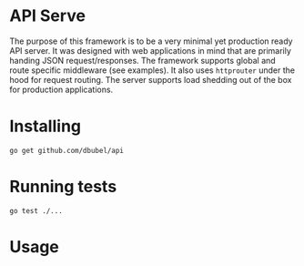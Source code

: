 # API Serve
The purpose of this framework is to be a very minimal yet production ready API server. It 
was designed with web applications in mind that are primarily handing JSON request/responses.
The framework supports global and route specific middleware (see examples). It also uses `httprouter` under 
the hood for request routing. The server supports load shedding out of the box for production
applications.

# Installing
`go get github.com/dbubel/api`

# Running tests
`go test ./...`

# Usage
```go

```
